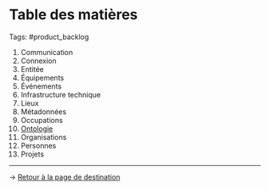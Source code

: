 # Table des matières
Tags: #product_backlog

1. Communication
2. Connexion
3. Entitée
4. Équipements
5. Événements
6. Infrastructure technique
7. Lieux
8. Métadonnées
9. Occupations
10. [Ontologie](/product_backlog/ontologie/index_ontologie.md)
11. Organisations
12. Personnes
13. Projets

---
→ [Retour à la page de destination](/index)